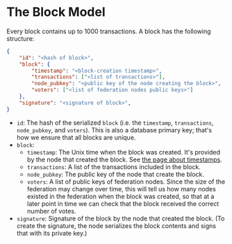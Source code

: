 # The Block Model

Every block contains up to 1000 transactions. A block has the following structure:

```json
{
    "id": "<hash of block>",
    "block": {
        "timestamp": "<block-creation timestamp>",
        "transactions": ["<list of transactions>"],
        "node_pubkey": "<public key of the node creating the block>",
        "voters": ["<list of federation nodes public keys>"]
    },
    "signature": "<signature of block>",
}
```

- `id`: The hash of the serialized `block` (i.e. the `timestamp`, `transactions`, `node_pubkey`, and `voters`). This is also a database primary key; that's how we ensure that all blocks are unique.
- `block`:
    - `timestamp`: The Unix time when the block was created. It's provided by the node that created the block. See [the page about timestamps](https://docs.bigchaindb.com/en/latest/timestamps.html).
    - `transactions`: A list of the transactions included in the block.
    - `node_pubkey`: The public key of the node that create the block.
    - `voters`: A list of public keys of federation nodes. Since the size of the 
      federation may change over time, this will tell us how many nodes existed
      in the federation when the block was created, so that at a later point in
      time we can check that the block received the correct number of votes.
- `signature`: Signature of the block by the node that created the block. (To create the signature, the node serializes the block contents and signs that with its private key.)
